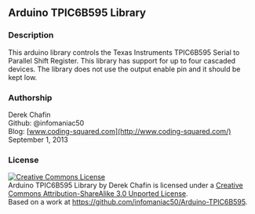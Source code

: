 ## Arduino TPIC6B595 Library

### Description
This arduino library controls the Texas Instruments TPIC6B595 Serial to Parallel Shift Register.
This library has support for up to four cascaded devices.
The library does not use the output enable pin and it should be kept low.

### Authorship
Derek Chafin  
Github: @infomaniac50  
Blog: [www.coding-squared.com](http://www.coding-squared.com/)  
September 1, 2013  


### License
<a rel="license" href="http://creativecommons.org/licenses/by-sa/3.0/deed.en_US"><img alt="Creative Commons License" style="border-width:0" src="http://i.creativecommons.org/l/by-sa/3.0/88x31.png" /></a><br /><span xmlns:dct="http://purl.org/dc/terms/" property="dct:title">Arduino TPIC6B595 Library</span> by <span xmlns:cc="http://creativecommons.org/ns#" property="cc:attributionName">Derek Chafin</span> is licensed under a <a rel="license" href="http://creativecommons.org/licenses/by-sa/3.0/deed.en_US">Creative Commons Attribution-ShareAlike 3.0 Unported License</a>.<br />Based on a work at <a xmlns:dct="http://purl.org/dc/terms/" href="https://github.com/infomaniac50/Arduino-TPIC6B595" rel="dct:source">https://github.com/infomaniac50/Arduino-TPIC6B595</a>.